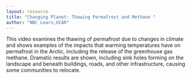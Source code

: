 ```yaml
---
layout: resource
title: "Changing Planet: Thawing Permafrost and Methane "
author: "NBC Learn,UCAR"
---
```


This video examines the thawing of permafrost due to changes in climate and shows examples of the impacts that warming temperatures have on permafrost in the Arctic, including the release of the greenhouse gas methane. Dramatic results are shown, including sink holes forming on the landscape and beneath buildings, roads, and other infrastructure, causing some communities to relocate.
